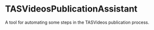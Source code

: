 # TASVideosPublicationAssistant
A tool for automating some steps in the TASVideos publication process.
